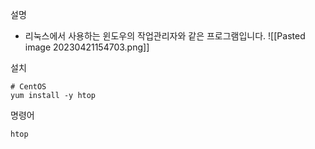 
설명
- 리눅스에서 사용하는 윈도우의 작업관리자와 같은 프로그램입니다.
![[Pasted image 20230421154703.png]]

설치
```
# CentOS
yum install -y htop
```

명령어
```
htop
```

